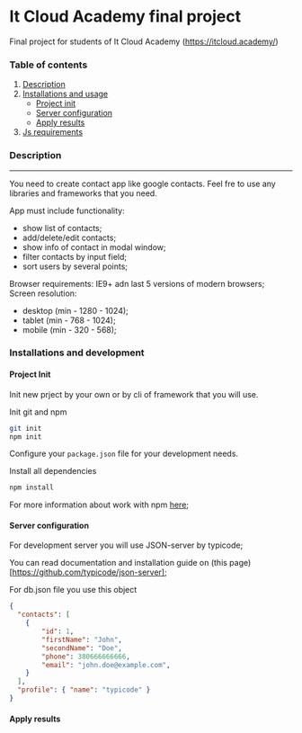 # It Cloud Academy final project
Final project for students of It Cloud Academy (https://itcloud.academy/)

### Table of contents

1. [Description](#description)
2. [Installations and usage](#installations-and-usage)
    + [Project init](#project-init)
    + [Server configuration](#server-configuration)
    + [Apply results](#apply-results)
3. [Js requirements](#js-requirements)

### Description
---
You need to create contact app like google contacts. Feel fre to use any libraries and frameworks that you need.

App must include functionality: 
+ show list of contacts;
+ add/delete/edit contacts;
+ show info of contact in modal window;
+ filter contacts by input field;
+ sort users by several points;

Browser requirements: IE9+ adn last 5 versions of modern browsers;
Screen resolution:
+ desktop (min - 1280 - 1024);
+ tablet (min - 768 - 1024);
+ mobile (min - 320 - 568);

### Installations and development
#### Project Init
Init new prject by your own or by cli of framework that you will use.

Init git and npm
``` bash
git init
npm init
```
Configure your ```package.json``` file for your development needs.

Install all dependencies
``` bash
npm install
```

For more information about work with npm [here](https://docs.npmjs.com/getting-started/what-is-npm);

#### Server configuration

For development server you will use JSON-server by typicode;

You can read documentation and installation guide on (this page)[https://github.com/typicode/json-server];

For db.json file you use this object
``` json
{
  "contacts": [
    { 
        "id": 1,
        "firstName": "John",
        "secondName": "Doe",
        "phone": 380666666666,
        "email": "john.doe@example.com",
    }
  ],
  "profile": { "name": "typicode" }
}
```


#### Apply results
